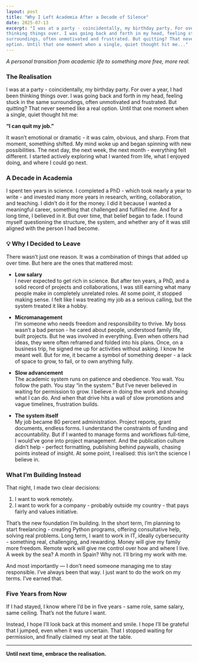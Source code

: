 ```yaml
---
layout: post
title: "Why I Left Academia After a Decade of Silence"
date: 2025-07-13
excerpt: "I was at a party - coincidentally, my birthday party. For over a year, I had been
thinking things over. I was going back and forth in my head, feeling stuck in the same
surroundings, often unmotivated and frustrated. But quitting? That never seemed like a real
option. Until that one moment when a single, quiet thought hit me..."
---
```

 
_A personal transition from academic life to something more free, more real._

### The Realisation

I was at a party - coincidentally, my birthday party. For over a year, I had been thinking things over. I was going back and forth in my head, feeling stuck in the same surroundings, often unmotivated and frustrated. But quitting? That never seemed like a real option. Until that one moment when a single, quiet thought hit me:

**“I can quit my job.”**

It wasn’t emotional or dramatic - it was calm, obvious, and sharp. From that moment, something shifted. My mind woke up and began spinning with new possibilities. The next day, the next week, the next month - everything felt different. I started actively exploring what I wanted from life, what I enjoyed doing, and where I could go next.

### A Decade in Academia

I spent ten years in science. I completed a PhD - which took nearly a year to write - and invested many more years in research, writing, collaboration, and teaching. I didn’t do it for the money. I did it because I wanted a meaningful career, something that challenged and fulfilled me. And for a long time, I believed in it. But over time, that belief began to fade. I found myself questioning the structure, the system, and whether any of it was still aligned with the person I had become.

### 💡 Why I Decided to Leave

There wasn’t just one reason. It was a combination of things that added up over time. But here are the ones that mattered most:

- **Low salary**  
  I never expected to get rich in science. But after ten years, a PhD, and a solid record of projects and collaborations, I was still earning what many people make in completely unrelated roles. At some point, it stopped making sense. I felt like I was treating my job as a serious calling, but the system treated it like a hobby.

- **Micromanagement**  
  I’m someone who needs freedom and responsibility to thrive. My boss wasn’t a bad person - he cared about people, understood family life, built projects. But he was involved in everything. Even when others had ideas, they were often reframed and folded into his plans. Once, on a business trip, he signed me up for activities without asking. I know he meant well. But for me, it became a symbol of something deeper - a lack of space to grow, to fail, or to own anything fully.

- **Slow advancement**  
  The academic system runs on patience and obedience. You wait. You follow the path. You stay “in the system.” But I’ve never believed in waiting for permission to grow. I believe in doing the work and showing what I can do. And when that drive hits a wall of slow promotions and vague timelines, frustration builds.

- **The system itself**  
  My job became 80 percent administration. Project reports, grant documents, endless forms. I understand the constraints of funding and accountability. But if I wanted to manage forms and workflows full-time, I would’ve gone into project management. And the publication culture didn’t help - perfect formatting, publishing behind paywalls, chasing points instead of insight. At some point, I realised: this isn’t the science I believe in.

### What I’m Building Instead

That night, I made two clear decisions:

1. I want to work remotely.  
2. I want to work for a company - probably outside my country - that pays fairly and values initiative.

That’s the new foundation I’m building. In the short term, I’m planning to start freelancing - creating Python programs, offering consultative help, solving real problems. Long term, I want to work in IT, ideally cybersecurity - something real, challenging, and rewarding. Money will give my family more freedom. Remote work will give me control over how and where I live. A week by the sea? A month in Spain? Why not. I’ll bring my work with me.

And most importantly — I don’t need someone managing me to stay responsible. I’ve always been that way. I just want to do the work on my terms. I’ve earned that.

### Five Years from Now

If I had stayed, I know where I’d be in five years - same role, same salary, same ceiling. That’s not the future I want.

Instead, I hope I’ll look back at this moment and smile. I hope I’ll be grateful that I jumped, even when it was uncertain. That I stopped waiting for permission, and finally claimed my seat at the table.

---

**Until next time, embrace the realisation.**
